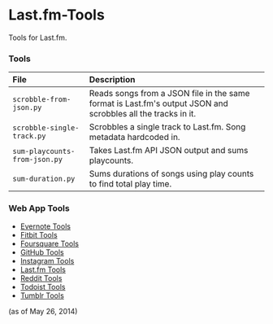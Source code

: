 Last.fm-Tools
=============

Tools for Last.fm.

### Tools
| File | Description |
| :--- | :----- |
| `scrobble-from-json.py` | Reads songs from a JSON file in the same format is Last.fm's output JSON and scrobbles all the tracks in it. |
| `scrobble-single-track.py` | Scrobbles a single track to Last.fm. Song metadata hardcoded in. |
| `sum-playcounts-from-json.py` | Takes Last.fm API JSON output and sums playcounts. |
| `sum-duration.py` | Sums durations of songs using play counts to find total play time. |

### Web App Tools
* [Evernote Tools](https://github.com/csu/Evernote-Tools)
* [Fitbit Tools](https://github.com/csu/Fitbit-Tools)
* [Foursquare Tools](https://github.com/csu/Foursquare-Tools)
* [GitHub Tools](https://github.com/csu/GitHub-Tools)
* [Instagram Tools](https://github.com/csu/Instagram-Tools)
* [Last.fm Tools](https://github.com/csu/Last.fm-Tools)
* [Reddit Tools](https://github.com/csu/Reddit-Tools)
* [Todoist Tools](https://github.com/csu/Todoist-Tools)
* [Tumblr Tools](https://github.com/csu/Tumblr-Tools)

(as of May 26, 2014)
